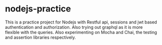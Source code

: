 # nodejs-practice

This is a practice project for Nodejs with Restful api, sessions and jwt based authentication and authorization. Also trying out graphql as it is more flexible with the queries. Also experimenting on Mocha and Chai, the testing and assertion libraries respectively.
